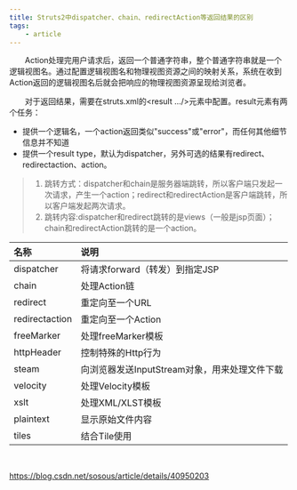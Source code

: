 ```yaml
---
title: Struts2中dispatcher、chain、redirectAction等返回结果的区别
tags:
    - article 
---
```


&emsp;&emsp;Action处理完用户请求后，返回一个普通字符串，整个普通字符串就是一个逻辑视图名。通过配置逻辑视图名和物理视图资源之间的映射关系，系统在收到Action返回的逻辑视图名后就会把响应的物理视图资源呈现给浏览者。

&emsp;&emsp;对于返回结果，需要在struts.xml的<result .../>元素中配置。result元素有两个任务：
* 提供一个逻辑名，一个action返回类似"success"或"error"，而任何其他细节信息并不知道
* 提供一个result type，默认为dispatcher，另外可选的结果有redirect、redirectaction、action。
>1. 跳转方式：dispatcher和chain是服务器端跳转，所以客户端只发起一次请求，产生一个action；redirect和redirectAction是客户端跳转，所以客户端发起两次请求。
>2. 跳转内容:dispatcher和redirect跳转的是views（一般是jsp页面）；chain和redirectAction跳转的是一个action。


|**名称**|**说明**|
|:--|:-|
|dispatcher|将请求forward（转发）到指定JSP|
|chain|处理Action链|
|redirect|重定向至一个URL|
|redirectaction|重定向至一个Action|
|freeMarker|处理freeMarker模板|
|httpHeader|控制特殊的Http行为|
|steam|向浏览器发送InputStream对象，用来处理文件下载|
|velocity|处理Velocity模板|
|xslt|处理XML/XLST模板|
|plaintext|显示原始文件内容|
|tiles|结合Tile使用|


<br>

https://blog.csdn.net/sosous/article/details/40950203
